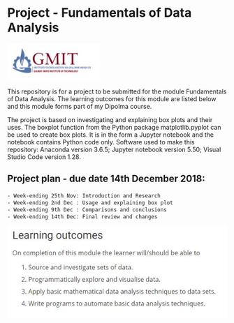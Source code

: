 # Project - Fundamentals of Data Analysis

![](GMIT.JPG)

This repository is for a project to be submitted for the module Fundamentals of Data Analysis.
The learning outcomes for this module are listed below and this module forms part of my Dipolma course.

The project is based on investigating and explaining box plots and their uses.
The boxplot function from the Python package matplotlib.pyplot can be used to create box plots.
It is in the form a Jupyter notebook and the notebook contains Python code only.
Software used to make this repository: Anaconda version 3.6.5; Jupyter notebook version 5.50; Visual Studio Code version 1.28.

## Project plan - due date 14th December 2018:
	- Week-ending 25th Nov: Introduction and Research
	- Week-ending 2nd Dec : Usage and explaining box plot
	- Week-ending 9th Dec : Comparisons and conclusions
	- Week-ending 14th Dec: Final review and changes

![](outcomes2.JPG)
